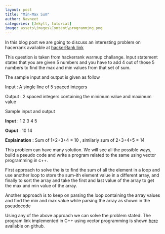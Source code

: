```yaml
---
layout: post
title: "Min-Max Sum"
author: Navneet
categories: [Jekyll, tutorial]
image: assets\images\Content\programming.png
---
```


<p>
In this blog post we are going to discuss an interesting problem on hacerrank available at <a href="https://www.hackerrank.com/challenges/mini-max-sum/problem">hackerRank link</a>
<p></p>
This question is taken from hackerrank warmup challange. Input statement states that you are given 5 numbers and you have to add 4 out of those 5 numbers to find the max and min values from that set of sum.
<p></p>
The sample input and output is given as follow
<p></p>
Input : A single line of 5 spaced integers
<p></p>
Output : 2 spaced integers containing the minimum value and maximum value
<p></p>
Sample input and output
<p></p>
<strong>Input</strong> : 1 2 3 4 5
<p></p>
<strong>Ouput</strong> : 10 14
<p></p>
<strong>Explaination</strong> : Sum of 1+2+3+4 = 10 , similarly sum of 2+3+4+5 = 14
<p></p>
This problem can have many solution. We will see all the possible ways, build a pseudo code and write a program related to the same using vector programming in c++.
<p></p>
First approach to solve the is to find the sum of all the element in a loop and use another loop to store the sum-ith element value in a different array, and finally to sort the array and take the first and last value of the array to get the max and min value of the array.
<p></p>
<script src="https://gist.github.com/NavneetPrakashSingh/25d867ab9e836b7eb94574164ccb634e.js"></script>
<p></p>
Another approach is to keep on parsing the loop containing the array values and find the min and max value while parsing the array as shown in the pseudocode
<p></p>
<script src="https://gist.github.com/NavneetPrakashSingh/a281e5117e30602c102315f67e7040db.js"></script>
<p></p>
Using any of the above approach we can solve the problem stated. The program link implemented in C++ using vector programming is shown <a href="https://github.com/NavneetPrakashSingh/Getting-Started-With-Programming/blob/master/Program%20For%20Max%20Sum%20-%20HackerRank-Warmup.cpp">here</a> available on github.
<p>
